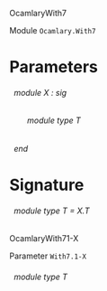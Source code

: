 OcamlaryWith7

 Module  `` Ocamlary.With7 `` 

# Parameters


<a id="argument-1-X"></a>
###### &nbsp; module X : sig

<a id="module-type-T"></a>
###### &nbsp; &nbsp; &nbsp; &nbsp; module type T



 ###### &nbsp; end




# Signature


<a id="module-type-T"></a>
###### &nbsp; module type T = X.T


OcamlaryWith71-X

 Parameter  `` With7.1-X `` 
<a id="module-type-T"></a>
###### &nbsp; module type T

